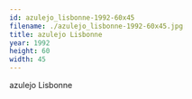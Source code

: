 ```yaml
---
id: azulejo_lisbonne-1992-60x45
filename: ./azulejo_lisbonne-1992-60x45.jpg
title: azulejo Lisbonne
year: 1992
height: 60
width: 45
---
```


azulejo Lisbonne
